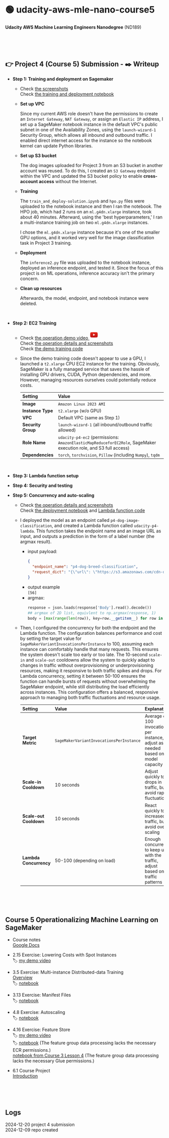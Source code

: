 # 🟢 **udacity-aws-mle-nano-course5**
**Udacity AWS Machine Learning Engineers Nanodegree** (ND189)    

<br><br><br>  

## **👉 Project 4 (Course 5) Submission - ✒️ Writeup**  

* **Step 1: Training and deployment on Sagemaker**  

  * Check [the screenshots](https://docs.google.com/document/d/1SJTQBwdd3jptwA0SDJCbmpsjjIWyN9h1s9LYEoFcw_U)   
    Check [the training and deployment notebook](https://github.com/nov05/udacity-aws-mle-nano-course5/blob/main/train_and_deploy-solution.ipynb)   

  * **Set up VPC**     
     
    Since my current AWS role doesn't have the permissions to create an `Internet Gateway`, `NAT Gateway`, or assign an `Elastic IP` address, I set up a SageMaker notebook instance in the default VPC's public subnet in one of the Availability Zones, using the `launch-wizard-1` Security Group, which allows all inbound and outbound traffic. I enabled direct internet access for the instance so the notebook kernel can update Python libraries.

  * **Set up S3 bucket**  

    The dog images uploaded for Project 3 from an S3 bucket in another account was reused. To do this, I created an `S3 Gateway` endpoint within the VPC and updated the S3 bucket policy to enable **cross-account access** without the Internet.

  * **Training**

    The `train_and_deploy-solution.ipynb` and `hpo.py` files were uploaded to the notebook instance and then I ran the notebook. The HPO job, which had 2 runs on an `ml.g4dn.xlarge` instance, took about 40 minutes. Afterward, using the 'best hyperparameters,' I ran a multi-instance training job on two `ml.g4dn.xlarge` instances.

    I chose the `ml.g4dn.xlarge` instance because it's one of the smaller GPU options, and it worked very well for the image classification task in Project 3 training.

  * **Deployment**

    The `inference2.py` file was uploaded to the notebook instance, deployed an inference endpoint, and tested it. Since the focus of this project is on ML operations, inference accuracy isn't the primary concern.

  * **Clean up resources**

    Afterwards, the model, endpoint, and notebook instance were deleted.  

<br>  

* **Step 2: EC2 Training**   

  * Check [the operation demo video <img src="https://raw.githubusercontent.com/nov05/pictures/refs/heads/master/icons/youtube_red_2000x2000.png" width=30>](https://youtu.be/yBq0Fn7Z6RU)     
    Check [the operation details and screenshots](https://docs.google.com/document/d/1rQNjzYOEKrZ3y9Jd0TLPLukJ3qLOw354xQA9wTCkTQ0)     
    Check [the demo training code](https://github.com/nov05/udacity-aws-mle-nano-course5/blob/main/ec2train1.py)   


  * Since the demo training code doesn't appear to use a GPU, I launched a `t2.xlarge` CPU EC2 instance for the training. Obviously, SageMaker is a fully managed service that saves the hassle of installing GPU drivers, CUDA, Python dependencies, and more. However, managing resources ourselves could potentially reduce costs.   

    | Setting            | Value                                                                                     |
    |--------------------|-------------------------------------------------------------------------------------------|
    | **Image**          | `Amazon Linux 2023 AMI`                                                                   |
    | **Instance Type**  | `t2.xlarge` (w/o GPU)                                                                     |
    | **VPC**            | Default VPC (same as Step 1)                                                              |
    | **Security Group** | `launch-wizard-1` (all inbound/outbound traffic allowed)                                  |
    | **Role Name**      | `udacity-p4-ec2` (permissions: `AmazonElasticMapReduceforEC2Role`, SageMaker execution role, and S3 full access) |
    | **Dependencies**   | `torch`, `torchvision`, `Pillow` (including `Numpy`), `tqdm`                               |


<br>

* **Step 3: Lambda function setup**  
* **Step 4: Security and testing**  
* **Step 5: Concurrency and auto-scaling**   

  * Check [the operation details and screenshots](https://docs.google.com/document/d/1G3gsNnlX4DH6cmPDoVVDAGZRfx8SA2e_YCKWsPYEw5E)  
    Check [the deployment notebook](https://github.com/nov05/udacity-aws-mle-nano-course5/blob/main/p4_step3_deploy.ipynb) and [Lambda function code](https://github.com/nov05/udacity-aws-mle-nano-course5/blob/main/lambdafunction.py)  

  * I deployed the model as an endpoint called `p4-dog-image-classification`, and created a Lambda function called `udacity-p4-lambda`. This function takes the endpoint name and an image URL as input, and outputs a prediction in the form of a label number (the argmax result).

    * input payload:
      ```json
      {
        "endpoint_name": "p4-dog-breed-classification",
        "request_dict": "{\"url\": \"https://s3.amazonaws.com/cdn-origin-etr.akc.org/wp-content/uploads/2017/11/20113314/Carolina-Dog-standing-outdoors.jpg\"}"
      }
      ```
    * output example  
      `[56]`
    * argmax:
      ```python
      response = json.loads(response['Body'].read().decode())
      ## argmax of 2D list, equivlent to np.argmax(response, 1)
      body = [max(range(len(row)), key=row.__getitem__) for row in response] 
      ```

  * Then, I configured the concurrency for both the endpoint and the Lambda function. The configuration balances performance and cost by setting the target value for `SageMakerVariantInvocationsPerInstance` to 100, assuming each instance can comfortably handle that many requests. This ensures the system doesn't scale too early or too late. The 10-second `scale-in` and `scale-out` cooldowns allow the system to quickly adapt to changes in traffic without overprovisioning or underprovisioning resources, making it responsive to both traffic spikes and drops. For Lambda concurrency, setting it between 50-100 ensures the function can handle bursts of requests without overwhelming the SageMaker endpoint, while still distributing the load efficiently across instances. This configuration offers a balanced, responsive approach to managing both traffic fluctuations and resource usage.

    | Setting                          | Value                  | Explanation                                            |
    |-----------------------------------|------------------------|--------------------------------------------------------|
    | **Target Metric**                 | `SageMakerVariantInvocationsPerInstance` | Average of 100 invocations per instance, adjust as needed based on model capacity |
    | **Scale-in Cooldown**             | 10 seconds             | Adjust quickly to drops in traffic, but avoid rapid fluctuations |
    | **Scale-out Cooldown**            | 10 seconds             | React quickly to increased traffic, but avoid over-scaling |
    | **Lambda Concurrency**            | 50-100 (depending on load) | Enough concurrency to keep up with the traffic, adjust based on traffic patterns |

<br><br><br>

## **Course 5 Operationalizing Machine Learning on SageMaker**   

* Course notes  
  [Google Docs](https://docs.google.com/document/d/1B-k7xFlayJ00NrplcPeRvgP8dxsMggOmTabE135bCEw)  

* 2.15 Exercise: Lowering Costs with Spot Instances  
  🏷️ [my demo video](https://youtu.be/Em-MJqLuH74)  

* 3.5 Exercise: Multi-instance Distributed-data Training   
  [Overview](https://www.evernote.com/shard/s139/u/0/sh/904108fe-8c48-4ddc-bcd9-fbd28630d110/rNquyVO6wK0fK1BhUfqv7FZEdfCsv0wqHrl94n8oIcn1AX-qlKS3itkZ6w)   
  🏷️ [notebook](https://github.com/nov05/udacity-aws-mle-nano-course5/blob/main/exercise_3.5/multiinstancestarterfile.ipynb)  

* 3.13 Exercise: Manifest Files  
  🏷️ [notebook](https://nbviewer.org/github/nov05/udacity-aws-mle-nano-course5/blob/main/excercise_3.13/manifestfilestarter.ipynb)  

* 4.8 Exercise: Autoscaling   
  🏷️ [notebook](https://github.com/nov05/udacity-aws-mle-nano-course5/blob/main/exercise_4.8/simpleendpoint1.ipynb)    

* 4.16 Exercise: Feature Store   
  🏷️ [my demo video](https://www.youtube.com/watch?v=FT41tM9cDVc)  
  🏷️ [notebook](https://github.com/nov05/udacity-aws-mle-nano-course5/blob/main/exercise_4.16/New%20data%20flow%202024-12-11%2011_07_14%20PM.ipynb)  (The feature group data processing lacks the necessary ECR permissions.)   
  [notebook from Course 3 Lesson 4](https://github.com/nov05/udacity-nd009t-C2-Developing-ML-Workflow/blob/master/lesson4/exercises-solutions.ipynb) (The feature group data processing lacks the necessary Glue permissions.)  

* 6.1 Course Project   
  [Introduction](https://www.evernote.com/shard/s139/u/0/sh/1db5a63a-b7d4-4f4b-8f83-b6f68e86dbc2/supBQKkZk60tY8YA6uYPBsHIJKuX6N9771fFguFETNqIZwsYHa1Z0fTtlA)  

<br><br><br>    

## **Logs**     

2024-12-20 project 4 submission  
2024-12-09 repo created   
